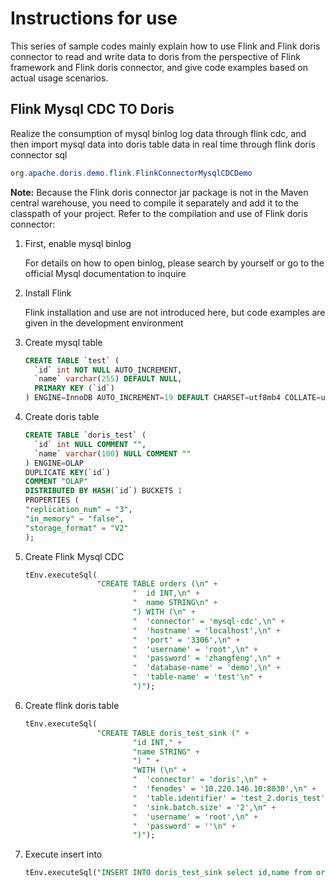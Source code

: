 <!-- 
Licensed to the Apache Software Foundation (ASF) under one
or more contributor license agreements.  See the NOTICE file
distributed with this work for additional information
regarding copyright ownership.  The ASF licenses this file
to you under the Apache License, Version 2.0 (the
"License"); you may not use this file except in compliance
with the License.  You may obtain a copy of the License at

  http://www.apache.org/licenses/LICENSE-2.0

Unless required by applicable law or agreed to in writing,
software distributed under the License is distributed on an
"AS IS" BASIS, WITHOUT WARRANTIES OR CONDITIONS OF ANY
KIND, either express or implied.  See the License for the
specific language governing permissions and limitations
under the License.
-->

# Instructions for use

This series of sample codes mainly explain how to use Flink and Flink doris connector to read and write data to doris from the perspective of Flink framework and Flink doris connector, and give code examples based on actual usage scenarios.

## Flink Mysql CDC TO Doris


Realize the consumption of mysql binlog log data through flink cdc, and then import mysql data into doris table data in real time through flink doris connector sql

```java
org.apache.doris.demo.flink.FlinkConnectorMysqlCDCDemo
```

**Note:** Because the Flink doris connector jar package is not in the Maven central warehouse, you need to compile it separately and add it to the classpath of your project. Refer to the compilation and use of Flink doris connector: 

[Flink doris connector]: https://doris.apache.org/docs/dev/ecosystem/flink-doris-connector



1. First, enable mysql binlog

   For details on how to open binlog, please search by yourself or go to the official Mysql documentation to inquire 

2. Install Flink 

   Flink installation and use are not introduced here, but code examples are given in the development environment

3. Create mysql table

   ```sql
   CREATE TABLE `test` (
     `id` int NOT NULL AUTO_INCREMENT,
     `name` varchar(255) DEFAULT NULL,
     PRIMARY KEY (`id`)
   ) ENGINE=InnoDB AUTO_INCREMENT=19 DEFAULT CHARSET=utf8mb4 COLLATE=utf8mb4_0900_ai_ci
   ```

4. Create doris table 

   ```sql
   CREATE TABLE `doris_test` (
     `id` int NULL COMMENT "",
     `name` varchar(100) NULL COMMENT ""
   ) ENGINE=OLAP
   DUPLICATE KEY(`id`)
   COMMENT "OLAP"
   DISTRIBUTED BY HASH(`id`) BUCKETS 1
   PROPERTIES (
   "replication_num" = "3",
   "in_memory" = "false",
   "storage_format" = "V2"
   );
   ```

   

5. Create Flink Mysql CDC

   ```sql
   tEnv.executeSql(
                   "CREATE TABLE orders (\n" +
                           "  id INT,\n" +
                           "  name STRING\n" +
                           ") WITH (\n" +
                           "  'connector' = 'mysql-cdc',\n" +
                           "  'hostname' = 'localhost',\n" +
                           "  'port' = '3306',\n" +
                           "  'username' = 'root',\n" +
                           "  'password' = 'zhangfeng',\n" +
                           "  'database-name' = 'demo',\n" +
                           "  'table-name' = 'test'\n" +
                           ")");
   ```

6. Create flink doris table

   ```sql
   tEnv.executeSql(
                   "CREATE TABLE doris_test_sink (" +
                           "id INT," +
                           "name STRING" +
                           ") " +
                           "WITH (\n" +
                           "  'connector' = 'doris',\n" +
                           "  'fenodes' = '10.220.146.10:8030',\n" +
                           "  'table.identifier' = 'test_2.doris_test',\n" +
                           "  'sink.batch.size' = '2',\n" +
                           "  'username' = 'root',\n" +
                           "  'password' = ''\n" +
                           ")");
   ```


6. Execute insert into 

   ```sql
   tEnv.executeSql("INSERT INTO doris_test_sink select id,name from orders");
   ```
